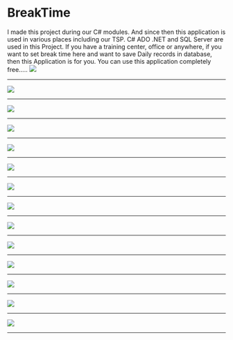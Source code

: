 # BreakTime
I made this project during our C# modules. And since then this application is used in various places including our TSP. C# ADO .NET and SQL Server are used in this Project. If you have a training center, office or anywhere, if you want to set break time here and want to save Daily records in database, then this Application is for you. You can use this application completely free…..
<img src="https://github.com/mmrradif/BreakTime/blob/85f472ccf962a0423dd9eba5284f90ff758cdb53/Images/home.png"/>
<hr />
<img src="https://github.com/mmrradif/BreakTime/blob/85f472ccf962a0423dd9eba5284f90ff758cdb53/Images/batch.png"/>
<hr />
<img src="https://github.com/mmrradif/BreakTime/blob/85f472ccf962a0423dd9eba5284f90ff758cdb53/Images/type.png"/>
<hr />
<img src="https://github.com/mmrradif/BreakTime/blob/85f472ccf962a0423dd9eba5284f90ff758cdb53/Images/time.png"/>
<hr />
<img src="https://github.com/mmrradif/BreakTime/blob/85f472ccf962a0423dd9eba5284f90ff758cdb53/Images/confirm.png"/>
<hr />
<img src="https://github.com/mmrradif/BreakTime/blob/85f472ccf962a0423dd9eba5284f90ff758cdb53/Images/timegoing.png"/>
<hr />
<img src="https://github.com/mmrradif/BreakTime/blob/85f472ccf962a0423dd9eba5284f90ff758cdb53/Images/timepause.png"/>
<hr />
<img src="https://github.com/mmrradif/BreakTime/blob/85f472ccf962a0423dd9eba5284f90ff758cdb53/Images/bluetheme.png"/>
<hr />
<img src="https://github.com/mmrradif/BreakTime/blob/85f472ccf962a0423dd9eba5284f90ff758cdb53/Images/lighttheme.png"/>
<hr />
<img src="https://github.com/mmrradif/BreakTime/blob/85f472ccf962a0423dd9eba5284f90ff758cdb53/Images/tealtheme.png"/>
<hr />
<img src="https://github.com/mmrradif/BreakTime/blob/85f472ccf962a0423dd9eba5284f90ff758cdb53/Images/colorchange.png"/>
<hr />
<img src="https://github.com/mmrradif/BreakTime/blob/85f472ccf962a0423dd9eba5284f90ff758cdb53/Images/additionaltime.png"/>
<hr />
<img src="https://github.com/mmrradif/BreakTime/blob/85f472ccf962a0423dd9eba5284f90ff758cdb53/Images/saveornot.png"/>
<hr />
<img src="https://github.com/mmrradif/BreakTime/blob/85f472ccf962a0423dd9eba5284f90ff758cdb53/Images/dailyrecord.png"/>
<hr />

